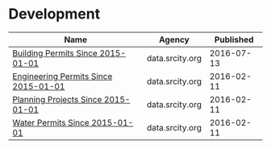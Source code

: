 # Development

Name | Agency | Published
---- | ---- | ---------
[Building Permits Since 2015-01-01](../socrata/fpj8-e7vu.md) | data.srcity.org | 2016-07-13
[Engineering Permits Since 2015-01-01](../socrata/nr7g-p4vi.md) | data.srcity.org | 2016-02-11
[Planning Projects Since 2015-01-01](../socrata/chwp-zf3z.md) | data.srcity.org | 2016-02-11
[Water Permits Since 2015-01-01](../socrata/aerr-uvjy.md) | data.srcity.org | 2016-02-11


